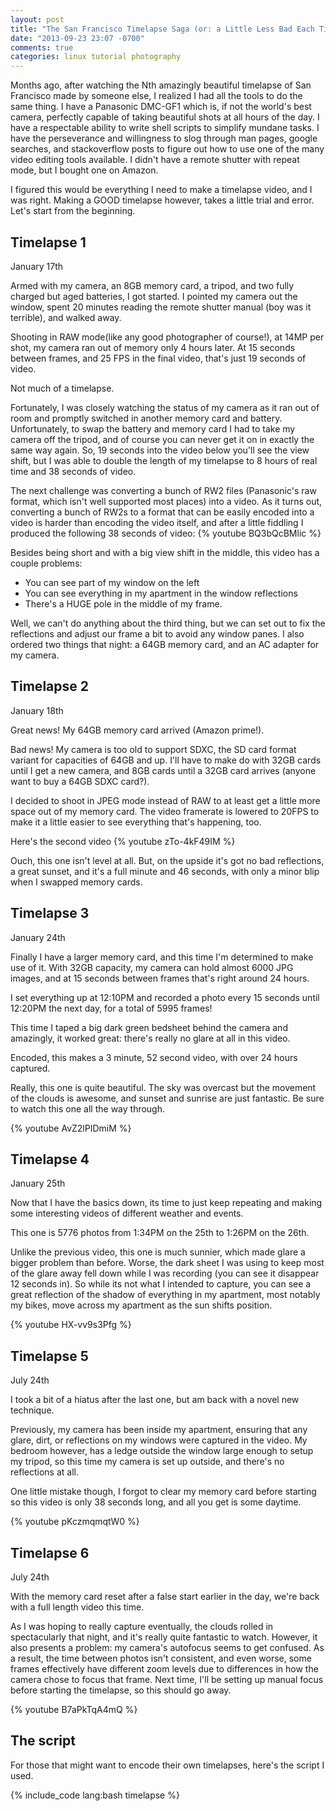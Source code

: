 ```yaml
---
layout: post
title: "The San Francisco Timelapse Saga (or: a Little Less Bad Each Time)"
date: "2013-09-23 23:07 -0700"
comments: true
categories: linux tutorial photography
---
```

Months ago, after watching the Nth amazingly beautiful timelapse of San Francisco made by someone else, I realized I had all the tools to do the same thing.
I have a Panasonic DMC-GF1 which is, if not the world's best camera, perfectly capable of taking beautiful shots at all hours of the day.
I have a respectable ability to write shell scripts to simplify mundane tasks.
I have the perseverance and willingness to slog through man pages, google searches, and stackoverflow posts to figure out how to use one of the many video editing tools available.
I didn't have a remote shutter with repeat mode, but I bought one on Amazon.

I figured this would be everything I need to make a timelapse video, and I was right.
Making a GOOD timelapse however, takes a little trial and error.
Let's start from the beginning.

## Timelapse 1

January 17th

Armed with my camera, an 8GB memory card, a tripod, and two fully charged but aged batteries, I got started.
I pointed my camera out the window, spent 20 minutes reading the remote shutter manual (boy was it terrible), and walked away.

Shooting in RAW mode(like any good photographer of course!), at 14MP per shot, my camera ran out of memory only 4 hours later.
At 15 seconds between frames, and 25 FPS in the final video, that's just 19 seconds of video.

Not much of a timelapse.

Fortunately, I was closely watching the status of my camera as it ran out of room and promptly switched in another memory card and battery.
Unfortunately, to swap the battery and memory card I had to take my camera off the tripod, and of course you can never get it on in exactly the same way again.
So, 19 seconds into the video below you'll see the view shift, but I was able to double the length of my timelapse to 8 hours of real time and 38 seconds of video.

The next challenge was converting a bunch of RW2 files (Panasonic's raw format, which isn't well supported most places) into a video.
As it turns out, converting a bunch of RW2s to a format that can be easily encoded into a video is harder than encoding the video itself, and after a little fiddling I produced the following 38 seconds of video:
{% youtube BQ3bQcBMlic %}

Besides being short and with a big view shift in the middle, this video has a couple problems:

- You can see part of my window on the left
- You can see everything in my apartment in the window reflections
- There's a HUGE pole in the middle of my frame.

Well, we can't do anything about the third thing, but we can set out to fix the reflections and adjust our frame a bit to avoid any window panes.
I also ordered two things that night: a 64GB memory card, and an AC adapter for my camera.

## Timelapse 2

January 18th

Great news!
My 64GB memory card arrived (Amazon prime!).

Bad news!
My camera is too old to support SDXC, the SD card format variant for capacities of 64GB and up.
I'll have to make do with 32GB cards until I get a new camera, and 8GB cards until a 32GB card arrives (anyone want to buy a 64GB SDXC card?).

I decided to shoot in JPEG mode instead of RAW to at least get a little more space out of my memory card.
The video framerate is lowered to 20FPS to make it a little easier to see everything that's happening, too.

Here's the second video
{% youtube zTo-4kF49IM %}

Ouch, this one isn't level at all.
But, on the upside it's got no bad reflections, a great sunset, and it's a full minute and 46 seconds, with only a minor blip when I swapped memory cards.

## Timelapse 3

January 24th

Finally I have a larger memory card, and this time I'm determined to make use of it.
With 32GB capacity, my camera can hold almost 6000 JPG images, and at 15 seconds between frames that's right around 24 hours.

I set everything up at 12:10PM and recorded a photo every 15 seconds until 12:20PM the next day, for a total of 5995 frames!

This time I taped a big dark green bedsheet behind the camera and amazingly, it worked great: there's really no glare at all in this video.

Encoded, this makes a 3 minute, 52 second video, with over 24 hours captured.

Really, this one is quite beautiful.
The sky was overcast but the movement of the clouds is awesome, and sunset and sunrise are just fantastic.
Be sure to watch this one all the way through.

{% youtube AvZ2lPIDmiM %}

## Timelapse 4

January 25th

Now that I have the basics down, its time to just keep repeating and making some interesting videos of different weather and events.

This one is 5776 photos from 1:34PM on the 25th to 1:26PM on the 26th.

Unlike the previous video, this one is much sunnier, which made glare a bigger problem than before.
Worse, the dark sheet I was using to keep most of the glare away fell down while I was recording (you can see it disappear 12 seconds in).
So while its not what I intended to capture, you can see a great reflection of the shadow of everything in my apartment, most notably my bikes, move across my apartment as the sun shifts position.

{% youtube HX-vv9s3Pfg %}


## Timelapse 5

July 24th

I took a bit of a hiatus after the last one, but am back with a novel new technique.

Previously, my camera has been inside my apartment, ensuring that any glare, dirt, or reflections on my windows were captured in the video.
My bedroom however, has a ledge outside the window large enough to setup my tripod, so this time my camera is set up outside, and there's no reflections at all.

One little mistake though, I forgot to clear my memory card before starting so this video is only 38 seconds long, and all you get is some daytime.

{% youtube pKczmqmqtW0 %}

## Timelapse 6

July 24th

With the memory card reset after a false start earlier in the day, we're back with a full length video this time.

As I was hoping to really capture eventually, the clouds rolled in spectacularly that night, and it's really quite fantastic to watch.
However, it also presents a problem: my camera's autofocus seems to get confused.
As a result, the time between photos isn't consistent, and even worse, some frames effectively have different zoom levels due to differences in how the camera chose to focus that frame.
Next time, I'll be setting up manual focus before starting the timelapse, so this should go away.

{% youtube B7aPkTqA4mQ %}

## The script

For those that might want to encode their own timelapses, here's the script I used.

{% include_code lang:bash timelapse %}
